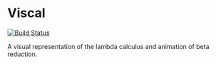 
# Viscal

[![Build Status](https://travis-ci.com/rcarriga/viscal.svg?token=1Wy67qUpfxLH8psYJwuA&branch=master)](https://travis-ci.com/rcarriga/viscal)

A visual representation of the lambda calculus and animation of beta reduction.

